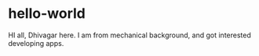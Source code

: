 # hello-world

HI all,
Dhivagar here. I am from mechanical background, and got interested developing apps.
